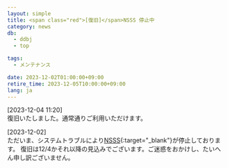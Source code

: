 ```yaml
---
layout: simple
title: <span class="red">[復旧]</span>NSSS 停止中
category: news
db:
  - ddbj
  - top

tags:
  - メンテナンス

date: 2023-12-02T01:00:00+09:00
retire_time: 2023-12-05T10:00:00+09:00
lang: ja
---
```


<span class="red">[2023-12-04 11:20]</span>    
復旧いたしました。通常通りご利用いただけます。    

[2023-12-02]    
ただいま、システムトラブルにより[NSSS](/ddbj/web-submission.html){:target="_blank"}が停止しております。  復旧は12/4かそれ以降の見込みでございます。ご迷惑をおかけし、たいへん申し訳ございません。

